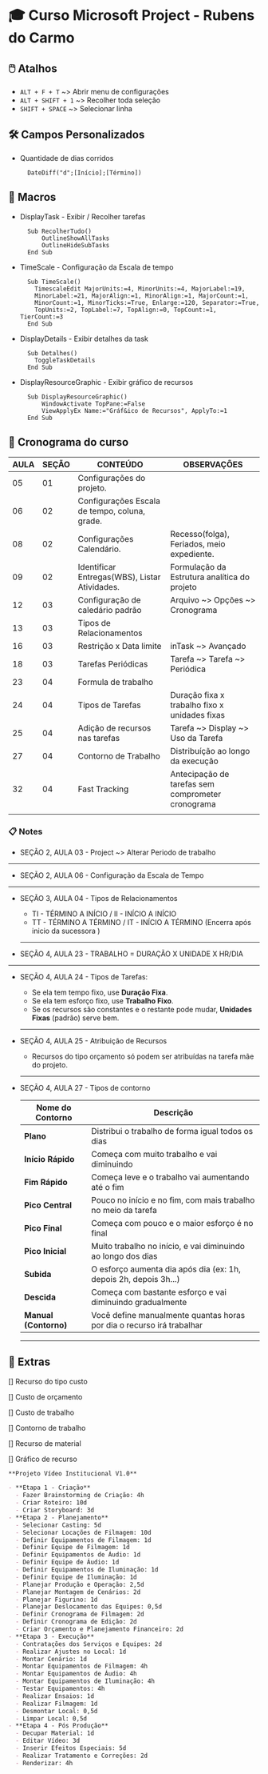 # 🎓 Curso Microsoft Project - Rubens do Carmo

## 🖱️ Atalhos

- `ALT + F + T` ~> Abrir menu de configurações
- `ALT + SHIFT + 1` ~> Recolher toda seleção
- `SHIFT + SPACE` ~> Selecionar linha

## 🛠️ Campos Personalizados

- Quantidade de dias corridos
  ```
    DateDiff("d";[Início];[Término])
  ```

## 🤖 Macros

- DisplayTask - Exibir / Recolher tarefas
  ```vba
    Sub RecolherTudo()
        OutlineShowAllTasks
        OutlineHideSubTasks
    End Sub
  ```
- TimeScale - Configuração da Escala de tempo
  ```vba
    Sub TimeScale()
      TimescaleEdit MajorUnits:=4, MinorUnits:=4, MajorLabel:=19,
      MinorLabel:=21, MajorAlign:=1, MinorAlign:=1, MajorCount:=1,
      MinorCount:=1, MinorTicks:=True, Enlarge:=120, Separator:=True,
      TopUnits:=2, TopLabel:=7, TopAlign:=0, TopCount:=1, TierCount:=3
    End Sub
  ```
- DisplayDetails - Exibir detalhes da task
  ```vba
    Sub Detalhes()
      ToggleTaskDetails
    End Sub
  ```
- DisplayResourceGraphic - Exibir gráfico de recursos
  ```vba
    Sub DisplayResourceGraphic()
        WindowActivate TopPane:=False
        ViewApplyEx Name:="Gráf&ico de Recursos", ApplyTo:=1
    End Sub
  ```

## 📅 Cronograma do curso

| AULA | SEÇÃO | CONTEÚDO                                      | OBSERVAÇÕES                                       |
| ---- | ----- | --------------------------------------------- | ------------------------------------------------- |
| 05   | 01    | Configurações do projeto.                     |                                                   |
| 06   | 02    | Configurações Escala de tempo, coluna, grade. |                                                   |
| 08   | 02    | Configurações Calendário.                     | Recesso(folga), Feriados, meio expediente.        |
| 09   | 02    | Identificar Entregas(WBS), Listar Atividades. | Formulação da Estrutura analítica do projeto      |
| 12   | 03    | Configuração de caledário padrão              | Arquivo ~> Opções ~> Cronograma                   |
| 13   | 03    | Tipos de Relacionamentos                      |                                                   |
| 16   | 03    | Restrição x Data limite                       | inTask ~> Avançado                                |
| 18   | 03    | Tarefas Periódicas                            | Tarefa ~> Tarefa ~> Periódica                     |
| 23   | 04    | Formula de trabalho                           |                                                   |
| 24   | 04    | Tipos de Tarefas                              | Duração fixa x trabalho fixo x unidades fixas     |
| 25   | 04    | Adição de recursos nas tarefas                | Tarefa ~> Display ~> Uso da Tarefa                |
| 27   | 04    | Contorno de Trabalho                          | Distribuíção ao longo da execução                 |
| 32   | 04    | Fast Tracking                                 | Antecipação de tarefas sem comprometer cronograma |
|      |       |                                               |                                                   |

### 📋 Notes

- SEÇÃO 2, AULA 03 - Project ~> Alterar Periodo de trabalho
<hr>

- SEÇÃO 2, AULA 06 - Configuração da Escala de Tempo
<hr>

- SEÇÃO 3, AULA 04 - Tipos de Relacionamentos

  - TI - TÉRMINO A INÍCIO / II - INÍCIO A INÍCIO
  - TT - TÉRMINO A TÉRMINO / IT - INÍCIO A TÉRMINO (Encerra após inicio da sucessora )
  <hr>

- SEÇÃO 4, AULA 23 - TRABALHO = DURAÇÃO X UNIDADE X HR/DIA
<hr>

- SEÇÃO 4, AULA 24 - Tipos de Tarefas:

  - Se ela tem tempo fixo, use **Duração Fixa**.
  - Se ela tem esforço fixo, use **Trabalho Fixo**.
  - Se os recursos são constantes e o restante pode mudar, **Unidades Fixas** (padrão) serve bem.
  <hr>

- SEÇÃO 4, AULA 25 - Atribuição de Recursos

  - Recursos do tipo orçamento só podem ser atribuídas na tarefa mãe do projeto.
  <hr>

- SEÇÃO 4, AULA 27 - Tipos de contorno

  | Nome do Contorno      | Descrição                                                             |
  | --------------------- | --------------------------------------------------------------------- |
  | **Plano**             | Distribui o trabalho de forma igual todos os dias                     |
  | **Início Rápido**     | Começa com muito trabalho e vai diminuindo                            |
  | **Fim Rápido**        | Começa leve e o trabalho vai aumentando até o fim                     |
  | **Pico Central**      | Pouco no início e no fim, com mais trabalho no meio da tarefa         |
  | **Pico Final**        | Começa com pouco e o maior esforço é no final                         |
  | **Pico Inicial**      | Muito trabalho no início, e vai diminuindo ao longo dos dias          |
  | **Subida**            | O esforço aumenta dia após dia (ex: 1h, depois 2h, depois 3h...)      |
  | **Descida**           | Começa com bastante esforço e vai diminuindo gradualmente             |
  | **Manual (Contorno)** | Você define manualmente quantas horas por dia o recurso irá trabalhar |

  <hr>

## 🎉 Extras

[] Recurso do tipo custo

[] Custo de orçamento

[] Custo de trabalho

[] Contorno de trabalho

[] Recurso de material

[] Gráfico de recurso

```markdown
**Projeto Vídeo Institucional V1.0**

- **Etapa 1 - Criação**
  - Fazer Brainstorming de Criação: 4h
  - Criar Roteiro: 10d
  - Criar Storyboard: 3d
- **Etapa 2 - Planejamento**
  - Selecionar Casting: 5d
  - Selecionar Locações de Filmagem: 10d
  - Definir Equipamentos de Filmagem: 1d
  - Definir Equipe de Filmagem: 1d
  - Definir Equipamentos de Áudio: 1d
  - Definir Equipe de Áudio: 1d
  - Definir Equipamentos de Iluminação: 1d
  - Definir Equipe de Iluminação: 1d
  - Planejar Produção e Operação: 2,5d
  - Planejar Montagem de Cenários: 2d
  - Planejar Figurino: 1d
  - Planejar Deslocamento das Equipes: 0,5d
  - Definir Cronograma de Filmagem: 2d
  - Definir Cronograma de Edição: 2d
  - Criar Orçamento e Planejamento Financeiro: 2d
- **Etapa 3 - Execução**
  - Contratações dos Serviços e Equipes: 2d
  - Realizar Ajustes no Local: 1d
  - Montar Cenário: 1d
  - Montar Equipamentos de Filmagem: 4h
  - Montar Equipamentos de Áudio: 4h
  - Montar Equipamentos de Iluminação: 4h
  - Testar Equipamentos: 4h
  - Realizar Ensaios: 1d
  - Realizar Filmagem: 1d
  - Desmontar Local: 0,5d
  - Limpar Local: 0,5d
- **Etapa 4 - Pós Produção**
  - Decupar Material: 1d
  - Editar Vídeo: 3d
  - Inserir Efeitos Especiais: 5d
  - Realizar Tratamento e Correções: 2d
  - Renderizar: 4h
```
